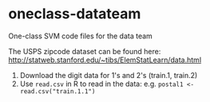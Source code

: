 # oneclass-datateam
One-class SVM code files for the data team

The USPS zipcode dataset can be found here: http://statweb.stanford.edu/~tibs/ElemStatLearn/data.html
  1. Download the digit data for 1's and 2's (train.1, train.2)
  2. Use `read.csv` in R to read in the data: e.g. `postal1 <- read.csv("train.1.1")`
